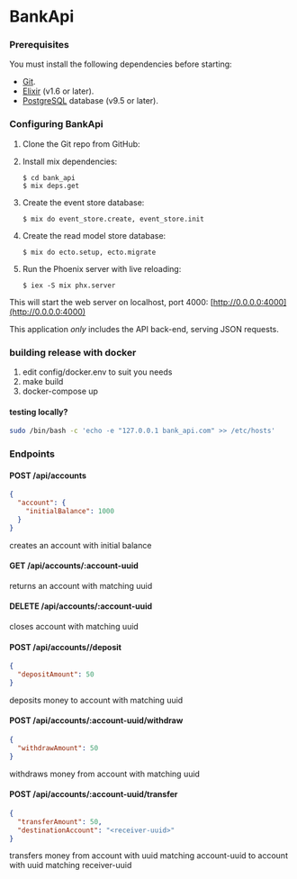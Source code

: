 # BankApi

### Prerequisites

You must install the following dependencies before starting:

- [Git](https://git-scm.com/).
- [Elixir](https://elixir-lang.org/install.html) (v1.6 or later).
- [PostgreSQL](https://www.postgresql.org/) database (v9.5 or later).

### Configuring BankApi

1. Clone the Git repo from GitHub:
2. Install mix dependencies:

   ```console
   $ cd bank_api
   $ mix deps.get
   ```

3. Create the event store database:

   ```console
   $ mix do event_store.create, event_store.init
   ```

4. Create the read model store database:

   ```console
   $ mix do ecto.setup, ecto.migrate
   ```

5. Run the Phoenix server with live reloading:

   ```console
   $ iex -S mix phx.server
   ```

This will start the web server on localhost, port 4000: [http://0.0.0.0:4000](http://0.0.0.0:4000)

This application _only_ includes the API back-end, serving JSON requests.

### building release with docker

1. edit config/docker.env to suit you needs
2. make build
3. docker-compose up

#### testing locally?

```bash
sudo /bin/bash -c 'echo -e "127.0.0.1 bank_api.com" >> /etc/hosts'
```

### Endpoints

#### POST /api/accounts

```json
{
  "account": {
    "initialBalance": 1000
  }
}
```

creates an account with initial balance

#### GET /api/accounts/:account-uuid

returns an account with matching uuid

#### DELETE /api/accounts/:account-uuid

closes account with matching uuid

#### POST /api/accounts/<account-uuid>/deposit

```json
{
  "depositAmount": 50
}
```

deposits money to account with matching uuid

#### POST /api/accounts/:account-uuid/withdraw

```json
{
  "withdrawAmount": 50
}
```

withdraws money from account with matching uuid

#### POST /api/accounts/:account-uuid/transfer

```json
{
  "transferAmount": 50,
  "destinationAccount": "<receiver-uuid>"
}
```

transfers money from account with uuid matching account-uuid to account with uuid matching receiver-uuid
